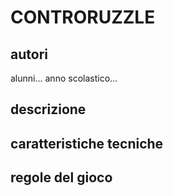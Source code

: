 # CONTRORUZZLE

## autori
alunni... anno scolastico...

## descrizione

## caratteristiche tecniche

## regole del gioco


